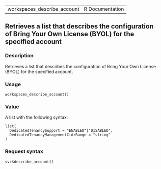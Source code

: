 <table style="width: 100%;">
<tbody>
<tr class="odd">
<td>workspaces_describe_account</td>
<td style="text-align: right;">R Documentation</td>
</tr>
</tbody>
</table>

## Retrieves a list that describes the configuration of Bring Your Own License (BYOL) for the specified account

### Description

Retrieves a list that describes the configuration of Bring Your Own
License (BYOL) for the specified account.

### Usage

    workspaces_describe_account()

### Value

A list with the following syntax:

    list(
      DedicatedTenancySupport = "ENABLED"|"DISABLED",
      DedicatedTenancyManagementCidrRange = "string"
    )

### Request syntax

    svc$describe_account()
